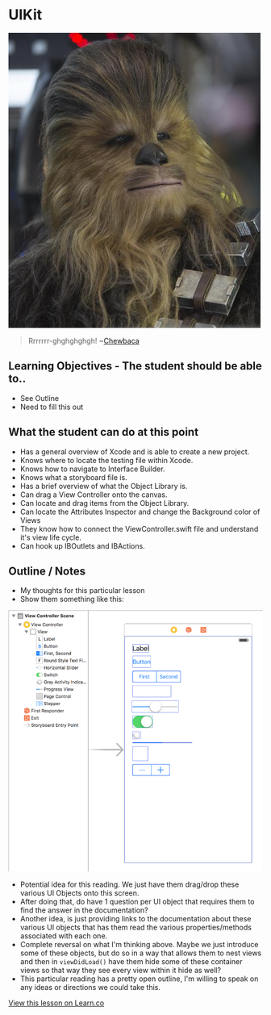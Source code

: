 # UIKit

![Chewie](images/chewbaca.png)  


> Rrrrrrr-ghghghghgh! ~[Chewbaca](https://en.wikipedia.org/wiki/Chewbacca)


## Learning Objectives - The student should be able to..

* See Outline
* Need to fill this out

## What the student can do at this point 

* Has a general overview of Xcode and is able to create a new project.
* Knows where to locate the testing file within Xcode.
* Knows how to navigate to Interface Builder.
* Knows what a storyboard file is.
* Has a brief overview of what the Object Library is.
* Can drag a View Controller onto the canvas.
* Can locate and drag items from the Object Library.
* Can locate the Attributes Inspector and change the Background color of Views
* They know how to connect the ViewController.swift file and understand it's view life cycle.
* Can hook up IBOutlets and IBActions.

## Outline / Notes

* My thoughts for this particular lesson
* Show them something like this:  
 
![Example](images/image01.png)

* Potential idea for this reading. We just have them drag/drop these various UI Objects onto this screen.  
* After doing that, do have 1 question per UI object that requires them to find the answer in the documentation?  
* Another idea, is just providing links to the documentation about these various UI objects that has them read the various properties/methods associated with each one.  
* Complete reversal on what I'm thinking above. Maybe we just introduce some of these objects, but do so in a way that allows them to nest views and then in `viewDidLoad()` have them hide some of these container views so that way they see every view within it hide as well?  
* This particular reading has a pretty open outline, I'm willing to speak on any ideas or directions we could take this.

<a href='https://learn.co/lessons/uiElements' data-visibility='hidden'>View this lesson on Learn.co</a>